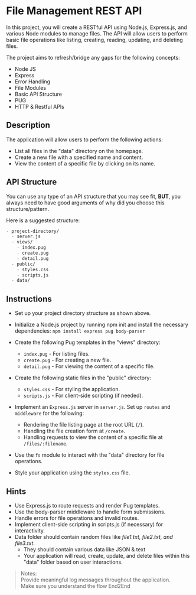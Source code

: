 # File Management REST API

In this project, you will create a RESTful API using Node.js, Express.js, and various Node modules to manage files. 
The API will allow users to perform basic file operations like listing, creating, reading, updating, and deleting files.

The project aims to refresh/bridge any gaps for the following concepts:
- Node JS
- Express
- Error Handling
- File Modules
- Basic API Structure
- PUG 
- HTTP & Restful APIs

## Description 

The application will allow users to perform the following actions:

- List all files in the "data" directory on the homepage.
- Create a new file with a specified name and content.
- View the content of a specific file by clicking on its name.

## API Structure
You can use any type of an API structure that you may see fit, **BUT**, you always need to have good arguments of why did you choose this structure/pattern. 

Here is a suggested structure:

```markdown
- project-directory/
  - server.js
  - views/
    - index.pug
    - create.pug
    - detail.pug
  - public/
    - styles.css
    - scripts.js
  - data/

```

## Instructions
- Set up your project directory structure as shown above.

- Initialize a Node.js project by running npm init and install the necessary dependencies:
`npm install express pug body-parser`

- Create the following Pug templates in the "views" directory:
    - `index.pug` - For listing files.
    - `create.pug` - For creating a new file.
    - `detail.pug` - For viewing the content of a specific file.

- Create the following static files in the "public" directory:
    - `styles.css` - For styling the application.
    - `scripts.js` - For client-side scripting (if needed).

- Implement an `Express.js` server in `server.js`. Set up `routes` and `middleware` for the following:
    - Rendering the file listing page at the root URL (`/`).
    - Handling the file creation form at `/create`.
    - Handling requests to view the content of a specific file at `/files/:filename`.

- Use the `fs` module to interact with the "data" directory for file operations.

- Style your application using the `styles.css` file.

## Hints
- Use Express.js to route requests and render Pug templates.
- Use the body-parser middleware to handle form submissions.
- Handle errors for file operations and invalid routes.
- Implement client-side scripting in scripts.js (if necessary) for interactivity.  
- Data folder should contain random files like *file1.txt, file2.txt, and file3.txt*. 
    - They should contain various data like JSON & text
    - Your application will read, create, update, and delete files within this "data" folder based on user interactions.

> Notes:  
> Provide meaningful log messages throughout the application.  
> Make sure you understand the flow End2End

